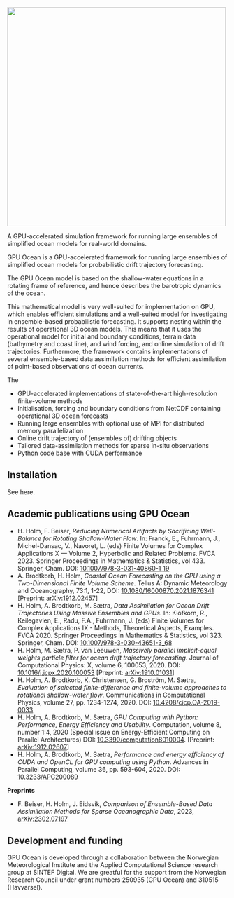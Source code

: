 
<img src="https://github.com/havahol/io-pages-test/assets/5363644/673ca82e-dc40-456b-8d49-4d29084f685a" width=500>

 
A GPU-accelerated simulation framework for running large ensembles of simplified ocean models for real-world domains.

GPU Ocean is a GPU-accelerated framework for running large ensembles of simplified ocean models for probabilistic drift trajectory forecasting. 

The GPU Ocean model is based on the shallow-water equations in a rotating frame of reference, and hence describes the barotropic dynamics of the ocean. 

This mathematical model is very well-suited for implementation on GPU, which enables efficient simulations and a well-suited model for investigating in ensemble-based probabilistic forecasting. It supports nesting within the results of operational 3D ocean models. This means that it uses the operational model for initial and boundary conditions, terrain data (bathymetry and coast line), and wind forcing, and online simulation of drift trajectories. Furthermore, the framework contains implementations of several ensemble-based data assimilation methods for efficient assimilation of point-based observations of ocean currents. 

The 

* GPU-accelerated implementations of state-of-the-art high-resolution finite-volume methods
* Initialisation, forcing and boundary conditions from NetCDF containing operational 3D ocean forecasts
* Running large ensembles with optional use of MPI for distributed memory parallelization
* Online drift trajectory of (ensembles of) drifting objects
* Tailored data-assimilation methods for sparse in-situ observations
* Python code base with CUDA performance

## Installation
See here.

## Academic publications using GPU Ocean
* H. Holm, F. Beiser, *Reducing Numerical Artifacts by Sacrificing Well-Balance for Rotating Shallow-Water Flow*. In: Franck, E., Fuhrmann, J., Michel-Dansac, V., Navoret, L. (eds) Finite Volumes for Complex Applications X — Volume 2, Hyperbolic and Related Problems. FVCA 2023. Springer Proceedings in Mathematics & Statistics, vol 433. Springer, Cham. DOI: [10.1007/978-3-031-40860-1_19](https://doi.org/10.1007/978-3-031-40860-1_19)
*	A. Brodtkorb, H. Holm, *Coastal Ocean Forecasting on the GPU using a Two-Dimensional Finite Volume Scheme*. Tellus A: Dynamic Meteorology and Oceanography, 73:1, 1-22, DOI: [10.1080/16000870.2021.1876341](https://doi.org/10.1080/16000870.2021.1876341) [Preprint: [arXiv:1912.02457](https://arxiv.org/abs/1912.02457)]
*	H. Holm, A. Brodtkorb, M. Sætra, *Data Assimilation for Ocean Drift Trajectories Using Massive Ensembles and GPUs*. In: Klöfkorn, R., Keilegavlen, E., Radu, F.A., Fuhrmann, J. (eds) Finite Volumes for Complex Applications IX - Methods, Theoretical Aspects, Examples. FVCA 2020. Springer Proceedings in Mathematics & Statistics, vol 323. Springer, Cham. DOI: [10.1007/978-3-030-43651-3_68](https://doi.org/10.1007/978-3-030-43651-3_68)
*	H. Holm, M. Sætra, P. van Leeuwen, *Massively parallel implicit-equal weights particle filter for ocean drift trajectory forecasting*. Journal of Computational Physics: X, volume 6, 100053, 2020. DOI: [10.1016/j.jcpx.2020.100053](https://doi.org/10.1016/j.jcpx.2020.100053) [Preprint: [arXiv:1910.01031](https://arxiv.org/abs/1910.01031)]
* H. Holm, A. Brodtkorb, K. Christensen, G. Broström, M. Sætra, *Evaluation of selected finite-difference and finite-volume approaches to rotational shallow-water flow*. Communications in Computational Physics, volume 27, pp. 1234-1274, 2020. DOI: [10.4208/cicp.OA-2019-0033](https://doi.org/10.4208/cicp.OA-2019-0033)
* H. Holm, A. Brodtkorb, M. Sætra, *GPU Computing with Python: Performance, Energy Efficiency and Usability*. Computation, volume 8, number 1:4, 2020 (Special issue on Energy-Efficient Computing on Parallel Architectures) DOI: [10.3390/computation8010004](https://doi.org/10.3390/computation8010004). [Preprint: [arXiv:1912.02607](https://arxiv.org/abs/1912.02607)]
*	H. Holm, A. Brodtkorb, M. Sætra, *Performance and energy efficiency of CUDA and OpenCL for GPU computing using Python*. Advances in Parallel Computing, volume 36, pp. 593-604, 2020. DOI: [10.3233/APC200089](https://doi.org/10.3233/APC200089)


**Preprints**
* F. Beiser, H. Holm, J. Eidsvik, *Comparison of Ensemble-Based Data Assimilation Methods for Sparse Oceanographic Data*, 2023, [arXiv:2302.07197](https://arxiv.org/abs/2302.07197)



## Development and funding
GPU Ocean is developed through a collaboration between the Norwegian Meteorological Institute and the Applied Computational Science research group at SINTEF Digital. We are greatful for the support from the Norwegian Research Council under grant numbers 250935 (GPU Ocean) and 310515 (Havvarsel).
